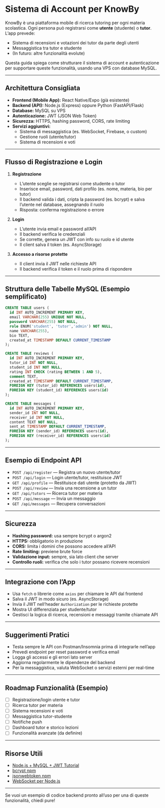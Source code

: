 # Sistema di Account per KnowBy

KnowBy è una piattaforma mobile di ricerca tutoring per ogni materia scolastica. Ogni persona può registrarsi come **utente** (studente) o **tutor**. L’app prevede:
- Sistema di recensioni e votazioni dei tutor da parte degli utenti
- Messaggistica tra tutor e studente
- (In futuro: altre funzionalità evolute)

Questa guida spiega come strutturare il sistema di account e autenticazione per supportare queste funzionalità, usando una VPS con database MySQL.

---

## Architettura Consigliata

- **Frontend (Mobile App):** React Native/Expo (già esistente)
- **Backend (API):** Node.js (Express) oppure Python (FastAPI/Flask)
- **Database:** MySQL su VPS
- **Autenticazione:** JWT (JSON Web Token)
- **Sicurezza:** HTTPS, hashing password, CORS, rate limiting
- **Servizi aggiuntivi:**
  - Sistema di messaggistica (es. WebSocket, Firebase, o custom)
  - Gestione ruoli (utente/tutor)
  - Sistema di recensioni e voti

---

## Flusso di Registrazione e Login

1. **Registrazione**
   - L’utente sceglie se registrarsi come studente o tutor
   - Inserisce email, password, dati profilo (es. nome, materia, bio per tutor)
   - Il backend valida i dati, cripta la password (es. bcrypt) e salva l’utente nel database, assegnando il ruolo
   - Risposta: conferma registrazione o errore

2. **Login**
   - L’utente invia email e password all’API
   - Il backend verifica le credenziali
   - Se corrette, genera un JWT con info su ruolo e id utente
   - Il client salva il token (es. AsyncStorage)

3. **Accesso a risorse protette**
   - Il client invia il JWT nelle richieste API
   - Il backend verifica il token e il ruolo prima di rispondere

---

## Struttura delle Tabelle MySQL (Esempio semplificato)

```sql
CREATE TABLE users (
  id INT AUTO_INCREMENT PRIMARY KEY,
  email VARCHAR(255) UNIQUE NOT NULL,
  password VARCHAR(255) NOT NULL,
  role ENUM('student', 'tutor','admin') NOT NULL,
  name VARCHAR(255),
  bio TEXT,
  created_at TIMESTAMP DEFAULT CURRENT_TIMESTAMP
);

CREATE TABLE reviews (
  id INT AUTO_INCREMENT PRIMARY KEY,
  tutor_id INT NOT NULL,
  student_id INT NOT NULL,
  rating INT CHECK (rating BETWEEN 1 AND 5),
  comment TEXT,
  created_at TIMESTAMP DEFAULT CURRENT_TIMESTAMP,
  FOREIGN KEY (tutor_id) REFERENCES users(id),
  FOREIGN KEY (student_id) REFERENCES users(id)
);

CREATE TABLE messages (
  id INT AUTO_INCREMENT PRIMARY KEY,
  sender_id INT NOT NULL,
  receiver_id INT NOT NULL,
  content TEXT NOT NULL,
  sent_at TIMESTAMP DEFAULT CURRENT_TIMESTAMP,
  FOREIGN KEY (sender_id) REFERENCES users(id),
  FOREIGN KEY (receiver_id) REFERENCES users(id)
);
```
---

## Esempio di Endpoint API

- `POST /api/register` — Registra un nuovo utente/tutor
- `POST /api/login` — Login utente/tutor, restituisce JWT
- `GET /api/profile` — Restituisce dati utente (protetto da JWT)
- `POST /api/review` — Invia una recensione a un tutor
- `GET /api/tutors` — Ricerca tutor per materia
- `POST /api/message` — Invia un messaggio
- `GET /api/messages` — Recupera conversazioni

---

## Sicurezza

- **Hashing password:** usa sempre bcrypt o argon2
- **HTTPS:** obbligatorio in produzione
- **CORS:** limita i domini che possono accedere all’API
- **Rate limiting:** previene brute force
- **Validazione input:** sempre, sia lato client che server
- **Controllo ruoli:** verifica che solo i tutor possano ricevere recensioni

---

## Integrazione con l’App

- Usa `fetch` o librerie come `axios` per chiamare le API dal frontend
- Salva il JWT in modo sicuro (es. AsyncStorage)
- Invia il JWT nell’header `Authorization` per le richieste protette
- Mostra UI differenziata per studente/tutor
- Gestisci la logica di ricerca, recensioni e messaggi tramite chiamate API

---

## Suggerimenti Pratici

- Testa sempre le API con Postman/Insomnia prima di integrarle nell’app
- Prevedi endpoint per reset password e verifica email
- Logga gli accessi e gli errori lato server
- Aggiorna regolarmente le dipendenze del backend
- Per la messaggistica, valuta WebSocket o servizi esterni per real-time

---

## Roadmap Funzionalità (Esempio)
- [ ] Registrazione/login utente e tutor
- [ ] Ricerca tutor per materia
- [ ] Sistema recensioni e voti
- [ ] Messaggistica tutor-studente
- [ ] Notifiche push
- [ ] Dashboard tutor e storico lezioni
- [ ] Funzionalità avanzate (da definire)

---

## Risorse Utili
- [Node.js + MySQL + JWT Tutorial](https://jasonwatmore.com/post/2020/07/18/nodejs-mysql-authentication-api-with-jwt)
- [bcrypt npm](https://www.npmjs.com/package/bcrypt)
- [jsonwebtoken npm](https://www.npmjs.com/package/jsonwebtoken)
- [WebSocket per Node.js](https://www.npmjs.com/package/ws)

---

Se vuoi un esempio di codice backend pronto all’uso per una di queste funzionalità, chiedi pure! 
